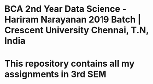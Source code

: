 # BCA 2nd Year Data Science - Hariram Narayanan 2019 Batch | Crescent University Chennai, T.N, India
# This repository contains all my assignments in 3rd SEM
